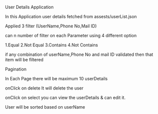 
User Details Application

In this Application user details fetched from assests/userList.json 

Applied 3 filter (UserName,Phone No,Mail ID)

can n number of filter on each Parameter using 4 different option 

1.Equal
2.Not Equal
3.Contains
4.Not Contains

if any combination of userName,Phone No and mail ID validated then that item will be filtered




Pagination 

In Each Page there will be maximum 10 userDetails


onClick on delete It will delete the user

onClick on select you can view the userDetails & can edit it.

User will be sorted based on userName

